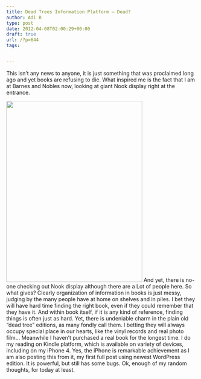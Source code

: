 ```yaml
---
title: Dead Trees Information Platform – Dead?
author: Adi R
type: post
date: 2012-04-08T02:00:29+00:00
draft: true
url: /?p=644
tags:


---
```

This isn&#8217;t any news to anyone, it is just something that was proclaimed long ago and yet books are refusing to die. What inspired me is the fact that I am at Barnes and Nobles now, looking at giant Nook display right at the entrance. 

<img src="/uploads/2010/10/20101002-013048.jpg?resize=360%2C480" alt="" width="360" height="480" data-recalc-dims="1" />  
And yet, there is no-one checking out Nook display although there are a Lot of people here.  
So what gives? Clearly organization of information in books is just messy, judging by the many people have at home on shelves and in piles. I bet they will have hard time finding the right book, even if they could remember that they have it. And within book itself, if it is any kind of reference, finding things is often just as hard.  
Yet, there is undeniable charm in the plain old &#8220;dead tree&#8221; editions, as many fondly call them. I betting they will always occupy special place in our hearts, like the vinyl records and real photo film&#8230;  
Meanwhile I haven&#8217;t purchased a real book for the longest time. I do my reading on Kindle platform, which is available on variety of devices, including on my iPhone 4. Yes, the iPhone is remarkable achievement as I am also posting this from it, my first full post using newest WordPress edition. It is powerful, but still has some bugs.  
Ok, enough of my random thoughts, for today at least.